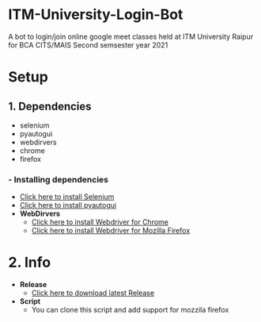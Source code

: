 # ITM-University-Login-Bot

A bot to login/join online google meet classes held at ITM University Raipur for BCA CITS/MAIS Second semsester year 2021

# Setup

## 1. Dependencies

- selenium
- pyautogui
- webdirvers
- chrome
- firefox

### - Installing dependencies

- [Click here to install Selenium](https://pypi.org/project/selenium/)
- [Click here to install pyautogui](https://pypi.org/project/PyAutoGUI/)
- **WebDirvers**
  - [Click here to install Webdriver for Chrome](https://chromedriver.chromium.org/downloads)
  - [Click here to install Webdriver for Mozilla Firefox](https://github.com/mozilla/geckodriver/releases)

# 2. Info

- **Release**
  - [Click here to download latest Release](https://github.com/Jaspreetkohli72/ITM-University-Login-Bot/releases/tag/v1.0)
- **Script**
  - You can clone this script and add support for mozzila firefox
